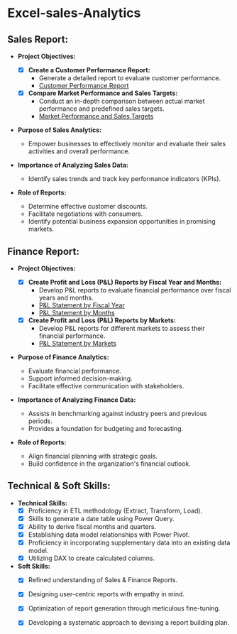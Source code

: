 # Excel-sales-Analytics
## Sales Report:

- **Project Objectives:** 
    - [x] **Create a Customer Performance Report:** 
        - Generate a detailed report to evaluate customer performance.
        - [Customer Performance Report](https://github.com/Chandanap10-hub/Excel-sales-Analytics/blob/main/Customer%20performance.pdf)
    - [x] **Compare Market Performance and Sales Targets:** 
        - Conduct an in-depth comparison between actual market performance and predefined sales targets.
        - [Market Performance and Sales Targets](https://github.com/Chandanap10-hub/Excel-sales-Analytics/blob/main/market%20performance%20vs%20target.pdf)

- **Purpose of Sales Analytics:** 
    - Empower businesses to effectively monitor and evaluate their sales activities and overall performance.

- **Importance of Analyzing Sales Data:** 
    - Identify sales trends and track key performance indicators (KPIs).

- **Role of Reports:** 
    - Determine effective customer discounts.
    - Facilitate negotiations with consumers.
    - Identify potential business expansion opportunities in promising markets.

## Finance Report:

- **Project Objectives:**
    - [x] **Create Profit and Loss (P&L) Reports by Fiscal Year and Months:** 
        - Develop P&L reports to evaluate financial performance over fiscal years and months.
        - [P&L Statement by Fiscal Year](https://github.com/Chandanap10-hub/Excel-sales-Analytics/blob/main/p%5E0L%20by%20fiscal%20year%20real.pdf)
        - [P&L Statement by Months](https://github.com/Chandanap10-hub/Excel-sales-Analytics/blob/main/p%5E0l%20by%20month%20real.pdf)
    - [x] **Create Profit and Loss (P&L) Reports by Markets:** 
        - Develop P&L reports for different markets to assess their financial performance.
        - [P&L Statement by Markets](https://github.com/Chandanap10-hub/Excel-sales-Analytics/blob/main/p%5E0L%20by%20market.pdf)

- **Purpose of Finance Analytics:** 
    - Evaluate financial performance.
    - Support informed decision-making.
    - Facilitate effective communication with stakeholders.

- **Importance of Analyzing Finance Data:** 
    - Assists in benchmarking against industry peers and previous periods.
    - Provides a foundation for budgeting and forecasting.

- **Role of Reports:** 
    - Align financial planning with strategic goals.
    - Build confidence in the organization's financial outlook.

## Technical & Soft Skills:

- **Technical Skills:**
    - [x] Proficiency in ETL methodology (Extract, Transform, Load).
    - [x] Skills to generate a date table using Power Query.
    - [x] Ability to derive fiscal months and quarters.
    - [x] Establishing data model relationships with Power Pivot.
    - [x] Proficiency in incorporating supplementary data into an existing data model.
    - [x] Utilizing DAX to create calculated columns.

- **Soft Skills:**
    - [x] Refined understanding of Sales & Finance Reports.
    - [x] Designing user-centric reports with empathy in mind.
    - [x] Optimization of report generation through meticulous fine-tuning.
    - [x] Developing a systematic approach to devising a report building plan.


